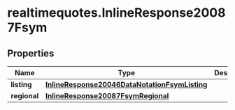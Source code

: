 # realtimequotes.InlineResponse20087Fsym

## Properties

Name | Type | Description | Notes
------------ | ------------- | ------------- | -------------
**listing** | [**InlineResponse20046DataNotationFsymListing**](InlineResponse20046DataNotationFsymListing.md) |  | [optional] 
**regional** | [**InlineResponse20087FsymRegional**](InlineResponse20087FsymRegional.md) |  | [optional] 


